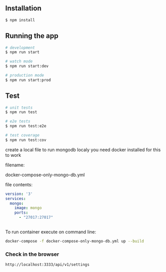 
## Installation

```bash
$ npm install
```

## Running the app

```bash
# development
$ npm run start

# watch mode
$ npm run start:dev

# production mode
$ npm run start:prod
```

## Test

```bash
# unit tests
$ npm run test

# e2e tests
$ npm run test:e2e

# test coverage
$ npm run test:cov
```

create a local file to run mongodb localy
you need docker installed for this to work


filename: 

docker-compose-only-mongo-db.yml

file contents:

```yaml
version: '3'
services:
  mongo:
    image: mongo
    ports:
      - "27017:27017"
      
```
To run container execute on command line:

```bash
docker-compose -f docker-compose-only-mongo-db.yml up --build 
```

### Check in the browser

```
http://localhost:3333/api/v1/settings
```

